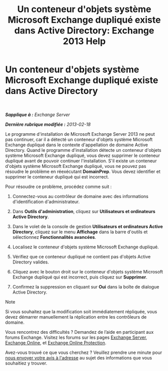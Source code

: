 ﻿---
title: "Un conteneur d'objets système Microsoft Exchange dupliqué existe dans Active Directory: Exchange 2013 Help"
TOCTitle: Un conteneur d'objets système Microsoft Exchange dupliqué existe dans Active Directory
ms:assetid: cd0f45ab-89de-4653-b50d-c1157c2329d5
ms:mtpsurl: https://technet.microsoft.com/fr-fr/library/ms.exch.setupreadiness.adiniterrorrule(v=EXCHG.150)
ms:contentKeyID: 50479252
ms.date: 04/24/2018
mtps_version: v=EXCHG.150
ms.translationtype: HT
---

# Un conteneur d'objets système Microsoft Exchange dupliqué existe dans Active Directory

 

_**Sapplique à :** Exchange Server_

_**Dernière rubrique modifiée :** 2013-02-18_

Le programme d'installation de Microsoft Exchange Server 2013 ne peut pas continuer, car il a détecté un conteneur d'objets système Microsoft Exchange dupliqué dans le contexte d'appellation de domaine Active Directory. Quand le programme d'installation détecte un conteneur d'objets système Microsoft Exchange dupliqué, vous devez supprimer le conteneur dupliqué avant de pouvoir continuer l'installation. S'il existe un conteneur d'objets système Microsoft Exchange dupliqué, vous ne pouvez pas résoudre le problème en réexécutant **DomainPrep**. Vous devez identifier et supprimer le conteneur dupliqué qui est incorrect.

Pour résoudre ce problème, procédez comme suit :

1.  Connectez-vous au contrôleur de domaine avec des informations d'identification d'administrateur.

2.  Dans **Outils d'administration**, cliquez sur **Utilisateurs et ordinateurs Active Directory**.

3.  Dans le volet de la console de gestion **Utilisateurs et ordinateurs Active Directory**, cliquez sur le menu **Affichage** dans la barre d'outils et sélectionnez **Fonctionnalités avancées**.

4.  Localisez le conteneur d'objets système Microsoft Exchange dupliqué.

5.  Vérifiez que ce conteneur dupliqué ne contient pas d'objets Active Directory valides.

6.  Cliquez avec le bouton droit sur le conteneur d'objets système Microsoft Exchange dupliqué qui est incorrect, puis cliquez sur **Supprimer**.

7.  Confirmez la suppression en cliquant sur **Oui** dans la boîte de dialogue Active Directory.

> [!NOTE]
> Si vous souhaitez que la modification soit immédiatement répliquée, vous devez démarrer manuellement la réplication entre les contrôleurs de domaine.


Vous rencontrez des difficultés ? Demandez de l’aide en participant aux forums Exchange. Visitez les forums sur les pages [Exchange Server](https://go.microsoft.com/fwlink/p/?linkid=60612), [Exchange Online](https://go.microsoft.com/fwlink/p/?linkid=267542), et [Exchange Online Protection](https://go.microsoft.com/fwlink/p/?linkid=285351).

Avez-vous trouvé ce que vous cherchez ? Veuillez prendre une minute pour [nous envoyer votre avis à l'adresse](mailto:exsetuphelpfeedback@microsoft.com?subject=exchange%202013%20setup%20help%20feedback) au sujet des informations que vous souhaitiez y trouver.

